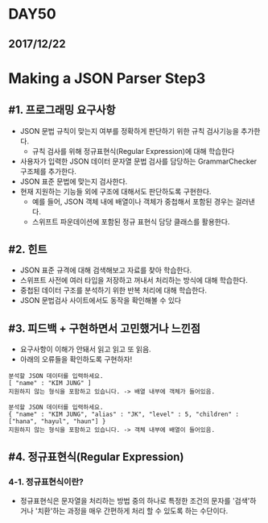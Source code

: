 # DAY50

## 2017/12/22

# Making a JSON Parser Step3
## #1. 프로그래밍 요구사항
  - JSON 문법 규칙이 맞는지 여부를 정확하게 판단하기 위한 규칙 검사기능을 추가한다.
    - 규칙 검사를 위해 정규표현식(Regular Expression)에 대해 학습한다
  - 사용자가 입력한 JSON 데이터 문자열 문법 검사를 담당하는 GrammarChecker 구조체를 추가한다.
  - JSON 표준 문법에 맞는지 검사한다.
  - 현재 지원하는 기능들 외에 구조에 대해서도 판단하도록 구현한다.
    - 예를 들어, JSON 객체 내에 배열이나 객체가 중첩해서 포함된 경우는 걸러낸다.
    - 스위프트 파운데이션에 포함된 정규 표현식 담당 클래스를 활용한다.

## #2. 힌트
  - JSON 표준 규격에 대해 검색해보고 자료를 찾아 학습한다.
  - 스위프트 사전에 여러 타입을 저장하고 꺼내서 처리하는 방식에 대해 학습한다.
  - 중첩된 데이터 구조를 분석하기 위한 반복 처리에 대해 학습한다.
  - JSON 문법검사 사이트에서도 동작을 확인해볼 수 있다

## #3. 피드백 + 구현하면서 고민했거나 느낀점
  - 요구사항이 이해가 안돼서 읽고 읽고 또 읽음.
  - 아래의 오류들을 확인하도록 구현하자!
  ```
  분석할 JSON 데이터를 입력하세요.
  [ "name" : "KIM JUNG" ]
  지원하지 않는 형식을 포함하고 있습니다. -> 배열 내부에 객체가 들어있음.

  분석할 JSON 데이터를 입력하세요.
  { "name" : "KIM JUNG", "alias" : "JK", "level" : 5, "children" : ["hana", "hayul", "haun"] }
  지원하지 않는 형식을 포함하고 있습니다. -> 객체 내부에 배열이 들어있음.
  ```

## #4. 정규표현식(Regular Expression)
### 4-1. 정규표현식이란?
  - 정규표현식은 문자열을 처리하는 방법 중의 하나로 특정한 조건의 문자를 '검색'하거나 '치환'하는 과정을 매우 간편하게 처리 할 수 있도록 하는 수단이다.
